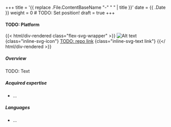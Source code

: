 +++
title = '{{ replace .File.ContentBaseName "-" " " | title }}'
date = {{ .Date }}
weight = 0 # TODO: Set position!
draft = true
+++

#### TODO: Platform

{{< html/div-rendered class="flex-svg-wrapper" >}}
![Alt text](svg/code-slash.svg)
{class="inline-svg-icon"}
[TODO: repo link](https://github.com/puttehi/)
{class="inline-svg-text link"}
{{</ html/div-rendered >}}

##### Overview

TODO: Text

##### Acquired expertise

- ...

##### Languages

- ...

